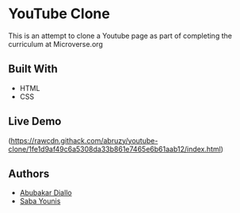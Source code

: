 # YouTube Clone
This is an attempt to clone a Youtube page as part of completing the curriculum at Microverse.org

## Built With
- HTML
- CSS

## Live Demo
(https://rawcdn.githack.com/abruzy/youtube-clone/1fe1d9af49c6a5308da33b861e7465e6b61aab12/index.html)

## Authors
- [Abubakar Diallo](https://github.com/abruzy)
- [Saba Younis](https://github.com/sabayounis)